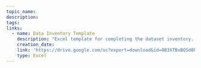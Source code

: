```yaml
---
topic_name:
description:
tags:
links:
  - name: Data Inventory Template
    description: "Excel template for completing the dataset inventory. Note: You must enable macros for the template to work."
    creation_date:
    link: 'https://drive.google.com/uc?export=download&id=0B3XTBxBQSd0hYzJTTUY1TzMwcjA'
    type: Excel
---
```



